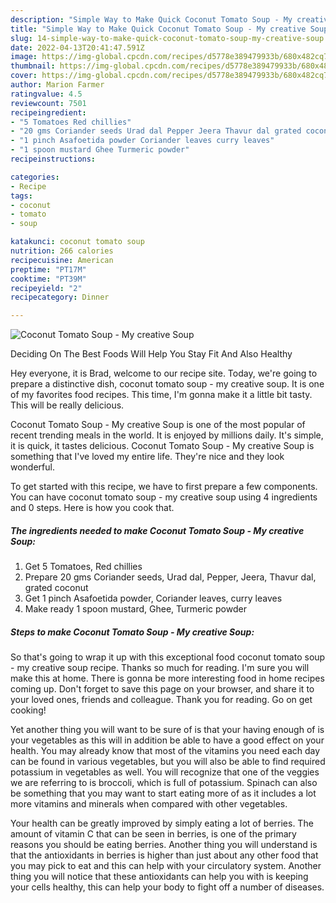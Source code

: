 ```yaml
---
description: "Simple Way to Make Quick Coconut Tomato Soup - My creative Soup"
title: "Simple Way to Make Quick Coconut Tomato Soup - My creative Soup"
slug: 14-simple-way-to-make-quick-coconut-tomato-soup-my-creative-soup
date: 2022-04-13T20:41:47.591Z
image: https://img-global.cpcdn.com/recipes/d5778e389479933b/680x482cq70/coconut-tomato-soup-my-creative-soup-recipe-main-photo.jpg
thumbnail: https://img-global.cpcdn.com/recipes/d5778e389479933b/680x482cq70/coconut-tomato-soup-my-creative-soup-recipe-main-photo.jpg
cover: https://img-global.cpcdn.com/recipes/d5778e389479933b/680x482cq70/coconut-tomato-soup-my-creative-soup-recipe-main-photo.jpg
author: Marion Farmer
ratingvalue: 4.5
reviewcount: 7501
recipeingredient:
- "5 Tomatoes Red chillies"
- "20 gms Coriander seeds Urad dal Pepper Jeera Thavur dal grated coconut"
- "1 pinch Asafoetida powder Coriander leaves curry leaves"
- "1 spoon mustard Ghee Turmeric powder"
recipeinstructions:

categories:
- Recipe
tags:
- coconut
- tomato
- soup

katakunci: coconut tomato soup 
nutrition: 266 calories
recipecuisine: American
preptime: "PT17M"
cooktime: "PT39M"
recipeyield: "2"
recipecategory: Dinner

---
```



![Coconut Tomato Soup - My creative Soup](https://img-global.cpcdn.com/recipes/d5778e389479933b/680x482cq70/coconut-tomato-soup-my-creative-soup-recipe-main-photo.jpg)

Deciding On The Best Foods Will Help You Stay Fit And Also Healthy

Hey everyone, it is Brad, welcome to our recipe site. Today, we're going to prepare a distinctive dish, coconut tomato soup - my creative soup. It is one of my favorites food recipes. This time, I'm gonna make it a little bit tasty. This will be really delicious.

Coconut Tomato Soup - My creative Soup is one of the most popular of recent trending meals in the world. It is enjoyed by millions daily. It's simple, it is quick, it tastes delicious. Coconut Tomato Soup - My creative Soup is something that I've loved my entire life. They're nice and they look wonderful.




To get started with this recipe, we have to first prepare a few components. You can have coconut tomato soup - my creative soup using 4 ingredients and 0 steps. Here is how you cook that.

<!--inarticleads1-->

##### The ingredients needed to make Coconut Tomato Soup - My creative Soup:

1. Get 5 Tomatoes, Red chillies
1. Prepare 20 gms Coriander seeds, Urad dal, Pepper, Jeera, Thavur dal, grated coconut
1. Get 1 pinch Asafoetida powder, Coriander leaves, curry leaves
1. Make ready 1 spoon mustard, Ghee, Turmeric powder




<!--inarticleads2-->

##### Steps to make Coconut Tomato Soup - My creative Soup:





So that's going to wrap it up with this exceptional food coconut tomato soup - my creative soup recipe. Thanks so much for reading. I'm sure you will make this at home. There is gonna be more interesting food in home recipes coming up. Don't forget to save this page on your browser, and share it to your loved ones, friends and colleague. Thank you for reading. Go on get cooking!

Yet another thing you will want to be sure of is that your having enough of is your vegetables as this will in addition be able to have a good effect on your health. You may already know that most of the vitamins you need each day can be found in various vegetables, but you will also be able to find required potassium in vegetables as well. You will recognize that one of the veggies we are referring to is broccoli, which is full of potassium. Spinach can also be something that you may want to start eating more of as it includes a lot more vitamins and minerals when compared with other vegetables.

Your health can be greatly improved by simply eating a lot of berries. The amount of vitamin C that can be seen in berries, is one of the primary reasons you should be eating berries. Another thing you will understand is that the antioxidants in berries is higher than just about any other food that you may pick to eat and this can help with your circulatory system. Another thing you will notice that these antioxidants can help you with is keeping your cells healthy, this can help your body to fight off a number of diseases.
